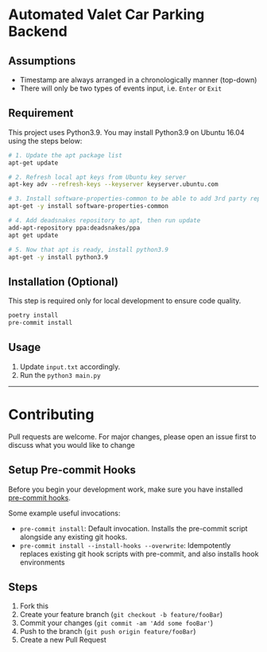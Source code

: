 # Automated Valet Car Parking Backend

## Assumptions

-   Timestamp are always arranged in a chronologically manner (top-down)
-   There will only be two types of events input, i.e. `Enter` or `Exit`

## Requirement

This project uses Python3.9. You may install Python3.9 on Ubuntu 16.04 using the steps below:

```sh
# 1. Update the apt package list
apt-get update

# 2. Refresh local apt keys from Ubuntu key server
apt-key adv --refresh-keys --keyserver keyserver.ubuntu.com

# 3. Install software-properties-common to be able to add 3rd party repositories to apt
apt-get -y install software-properties-common

# 4. Add deadsnakes repository to apt, then run update
add-apt-repository ppa:deadsnakes/ppa
apt get update

# 5. Now that apt is ready, install python3.9
apt-get -y install python3.9
```

## Installation (Optional)

This step is required only for local development to ensure code quality.

```sh
poetry install
pre-commit install
```

## Usage

1. Update `input.txt` accordingly.
2. Run the `python3 main.py`

---

# Contributing

Pull requests are welcome. For major changes, please open an issue first to discuss what you would like to change

## Setup Pre-commit Hooks

Before you begin your development work, make sure you have installed [pre-commit hooks](https://pre-commit.com/index.html#installation).

Some example useful invocations:

-   `pre-commit install`: Default invocation. Installs the pre-commit script alongside any existing git hooks.
-   `pre-commit install --install-hooks --overwrite`: Idempotently replaces existing git hook scripts with pre-commit, and also installs hook environments

## Steps

1. Fork this
2. Create your feature branch (`git checkout -b feature/fooBar`)
3. Commit your changes (`git commit -am 'Add some fooBar'`)
4. Push to the branch (`git push origin feature/fooBar`)
5. Create a new Pull Request
